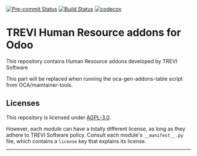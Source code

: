 
<!-- /!\ Non OCA Context : Set here the badge of your runbot / runboat instance. -->
[![Pre-commit Status](https://github.com/trevi-software/trevi-hr/actions/workflows/pre-commit.yml/badge.svg?branch=16.0)](https://github.com/trevi-software/trevi-hr/actions/workflows/pre-commit.yml?query=branch%3A16.0)
[![Build Status](https://github.com/trevi-software/trevi-hr/actions/workflows/test.yml/badge.svg?branch=16.0)](https://github.com/trevi-software/trevi-hr/actions/workflows/test.yml?query=branch%3A16.0)
[![codecov](https://codecov.io/gh/trevi-software/trevi-hr/branch/16.0/graph/badge.svg)](https://codecov.io/gh/trevi-software/trevi-hr)
<!-- /!\ Non OCA Context : Set here the badge of your translation instance. -->

<!-- /!\ do not modify above this line -->

# TREVI Human Resource addons for Odoo

This repository contains Human Resource addons developed by TREVI Software

<!-- /!\ do not modify below this line -->

<!-- prettier-ignore-start -->

[//]: # (addons)

This part will be replaced when running the oca-gen-addons-table script from OCA/maintainer-tools.

[//]: # (end addons)

<!-- prettier-ignore-end -->

## Licenses

This repository is licensed under [AGPL-3.0](LICENSE).

However, each module can have a totally different license, as long as they adhere to TREVI Software
policy. Consult each module's `__manifest__.py` file, which contains a `license` key
that explains its license.

----
<!-- /!\ Non OCA Context : Set here the full description of your organization. -->

